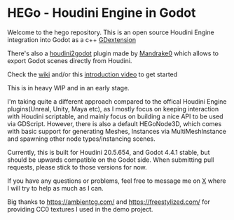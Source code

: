 # HEGo - Houdini Engine in Godot

Welcome to the hego repository. This is an open source Houdini Engine integration into Godot as a c++ [GDextension](https://docs.godotengine.org/en/stable/tutorials/scripting/gdextension/what_is_gdextension.html)

There's also a [houdini2godot](https://github.com/Mandrake0/houdini2godot) plugin made by [Mandrake0](https://github.com/Mandrake0) which allows to export Godot scenes directly from Houdini.

Check the [wiki](https://github.com/peterprickarz/hego/wiki) and/or this [introduction video](https://youtu.be/cviGlmKmFQ8) to get started

This is in heavy WIP and in an early stage.

I'm taking quite a different approach compared to the offical Houdini Engine plugins(Unreal, Unity, Maya etc), as I mostly focus on keeping interaction with Houdini scriptable, and mainly focus on building a nice API to be used via GDScript. However, there is also a default HEGoNode3D, which comes with basic support for generating Meshes, Instances via MultiMeshInstance and spawning other node types/instancing scenes.

Currently, this is built for Houdini 20.5.654, and Godot 4.4.1 stable, but should be upwards compatible on the Godot side. When submitting pull requests, please stick to those versions for now.

If you have any questions or problems, feel free to message me on [X](https://x.com/prickarz) where I will try to help as much as I can.

Big thanks to https://ambientcg.com/ and https://freestylized.com/ for providing CC0 textures I used in the demo project.
